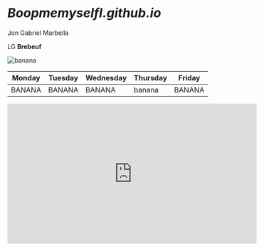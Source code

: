 # *BoopmemyselfI.github.io*
Jon Gabriel Marbella 

LG **Brebeuf**

![banana](https://user-images.githubusercontent.com/122419213/212210995-b219ceca-0e4b-4555-b307-628b40261e53.png)


| Monday | Tuesday | Wednesday | Thursday | Friday |
|--------|---------|-----------|----------|--------|
|BANANA|BANANA|BANANA|banana|BANANA|

<iframe width="560" height="315" src="https://www.youtube.com/embed/Ub1vmLCvspE" title="YouTube video player" frameborder="0" allow="accelerometer; autoplay; clipboard-write; encrypted-media; gyroscope; picture-in-picture; web-share" allowfullscreen></iframe>
